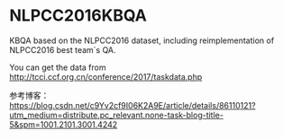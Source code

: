 # NLPCC2016KBQA
KBQA based on the NLPCC2016 dataset, including reimplementation of NLPCC2016 best team`s QA.

You can get the data from http://tcci.ccf.org.cn/conference/2017/taskdata.php

参考博客：
https://blog.csdn.net/c9Yv2cf9I06K2A9E/article/details/86110121?utm_medium=distribute.pc_relevant.none-task-blog-title-5&spm=1001.2101.3001.4242
